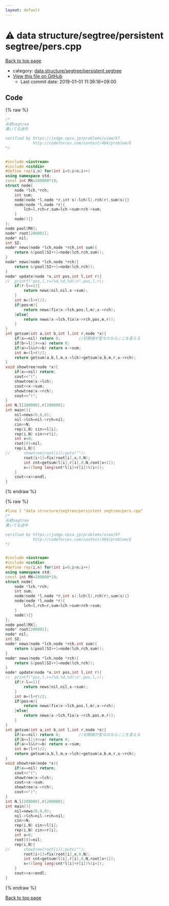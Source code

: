 ```yaml
---
layout: default
---
```


<!-- mathjax config similar to math.stackexchange -->
<script type="text/javascript" async
  src="https://cdnjs.cloudflare.com/ajax/libs/mathjax/2.7.5/MathJax.js?config=TeX-MML-AM_CHTML">
</script>
<script type="text/x-mathjax-config">
  MathJax.Hub.Config({
    TeX: { equationNumbers: { autoNumber: "AMS" }},
    tex2jax: {
      inlineMath: [ ['$','$'] ],
      processEscapes: true
    },
    "HTML-CSS": { matchFontHeight: false },
    displayAlign: "left",
    displayIndent: "2em"
  });
</script>

<script type="text/javascript" src="https://cdnjs.cloudflare.com/ajax/libs/jquery/3.4.1/jquery.min.js"></script>
<script src="https://cdn.jsdelivr.net/npm/jquery-balloon-js@1.1.2/jquery.balloon.min.js" integrity="sha256-ZEYs9VrgAeNuPvs15E39OsyOJaIkXEEt10fzxJ20+2I=" crossorigin="anonymous"></script>
<script type="text/javascript" src="../../../../assets/js/copy-button.js"></script>
<link rel="stylesheet" href="../../../../assets/css/copy-button.css" />


# :warning: data structure/segtree/persistent segtree/pers.cpp

<a href="../../../../index.html">Back to top page</a>

* category: <a href="../../../../index.html#804b46389e12899b5eab90f4bea5a2e6">data structure/segtree/persistent segtree</a>
* <a href="{{ site.github.repository_url }}/blob/master/data structure/segtree/persistent segtree/pers.cpp">View this file on GitHub</a>
    - Last commit date: 2019-01-01 11:39:18+09:00




## Code

<a id="unbundled"></a>
{% raw %}
```cpp
/*
永続segtree
書いてる途中

verified by https://judge.npca.jp/problems/view/97
			http://codeforces.com/contest/484/problem/E
*/


#include <iostream>
#include <cstdio>
#define rep(i,n) for(int i=0;i<n;i++)
using namespace std;
const int MX=200000*19;
struct node{
	node *lch,*rch;
	int sum;
	node(node *l,node *r,int s):lch(l),rch(r),sum(s){}
	node(node *l,node *r){
		lch=l,rch=r,sum=lch->sum+rch->sum;
	}
	node(){}
};
node pool[MX];
node* root[200001];
node* nil;
int SI;
node* news(node *lch,node *rch,int sum){
	return &(pool[SI++]=node(lch,rch,sum));
}
node* news(node *lch,node *rch){
	return &(pool[SI++]=node(lch,rch));
}
node* update(node *x,int pos,int l,int r){
//	printf("pos,l,r=(%d,%d,%d)\n",pos,l,r);
	if(r-l==1){
		return news(nil,nil,x->sum);
	}
	int m=(l+r)/2;
	if(pos<m){
		return news(fix(x->lch,pos,l,m),x->rch);
	}else{
		return news(x->lch,fix(x->rch,pos,m,r));
	}
}
int getsum(int a,int b,int l,int r,node *x){
	if(x==nil) return 0;		//初期値が変なのならここを変える
	if(b<=l||r<=a) return 0;
	if(a<=l&&r<=b) return x->sum;
	int m=(l+r)/2;
	return getsum(a,b,l,m,x->lch)+getsum(a,b,m,r,x->rch);
}
void showtree(node *x){
	if(x==nil) return;
	cout<<"(";
	showtree(x->lch);
	cout<<x->sum;
	showtree(x->rch);
	cout<<")";
}
int N,l[200000],r[200000];
int main(){
	nil=news(0,0,0);
	nil->lch=nil->rch=nil;
	cin>>N;
	rep(i,N) cin>>l[i];
	rep(i,N) cin>>r[i];
	int x=0;
	root[0]=nil;
	rep(i,N){
//		showtree(root[i]);puts("");
		root[i+1]=fix(root[i],x,0,N);
		int cnt=getsum(l[i],r[i],0,N,root[x+1]);
		x=((long long)cnt*l[i]+r[i])%(i+2);
	}
	cout<<x<<endl;
}
```
{% endraw %}

<a id="bundled"></a>
{% raw %}
```cpp
#line 1 "data structure/segtree/persistent segtree/pers.cpp"
/*
永続segtree
書いてる途中

verified by https://judge.npca.jp/problems/view/97
			http://codeforces.com/contest/484/problem/E
*/


#include <iostream>
#include <cstdio>
#define rep(i,n) for(int i=0;i<n;i++)
using namespace std;
const int MX=200000*19;
struct node{
	node *lch,*rch;
	int sum;
	node(node *l,node *r,int s):lch(l),rch(r),sum(s){}
	node(node *l,node *r){
		lch=l,rch=r,sum=lch->sum+rch->sum;
	}
	node(){}
};
node pool[MX];
node* root[200001];
node* nil;
int SI;
node* news(node *lch,node *rch,int sum){
	return &(pool[SI++]=node(lch,rch,sum));
}
node* news(node *lch,node *rch){
	return &(pool[SI++]=node(lch,rch));
}
node* update(node *x,int pos,int l,int r){
//	printf("pos,l,r=(%d,%d,%d)\n",pos,l,r);
	if(r-l==1){
		return news(nil,nil,x->sum);
	}
	int m=(l+r)/2;
	if(pos<m){
		return news(fix(x->lch,pos,l,m),x->rch);
	}else{
		return news(x->lch,fix(x->rch,pos,m,r));
	}
}
int getsum(int a,int b,int l,int r,node *x){
	if(x==nil) return 0;		//初期値が変なのならここを変える
	if(b<=l||r<=a) return 0;
	if(a<=l&&r<=b) return x->sum;
	int m=(l+r)/2;
	return getsum(a,b,l,m,x->lch)+getsum(a,b,m,r,x->rch);
}
void showtree(node *x){
	if(x==nil) return;
	cout<<"(";
	showtree(x->lch);
	cout<<x->sum;
	showtree(x->rch);
	cout<<")";
}
int N,l[200000],r[200000];
int main(){
	nil=news(0,0,0);
	nil->lch=nil->rch=nil;
	cin>>N;
	rep(i,N) cin>>l[i];
	rep(i,N) cin>>r[i];
	int x=0;
	root[0]=nil;
	rep(i,N){
//		showtree(root[i]);puts("");
		root[i+1]=fix(root[i],x,0,N);
		int cnt=getsum(l[i],r[i],0,N,root[x+1]);
		x=((long long)cnt*l[i]+r[i])%(i+2);
	}
	cout<<x<<endl;
}

```
{% endraw %}

<a href="../../../../index.html">Back to top page</a>

